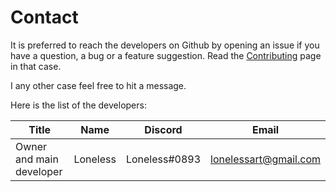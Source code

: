 # Contact

It is preferred to reach the developers on Github by opening an issue if you have a question, a bug or a feature suggestion. Read the [Contributing](guide/contributing.md) page in that case.

I any other case feel free to hit a message.

Here is the list of the developers:

| Title                    | Name     | Discord       | Email                 |
| ------------------------ | -------- | ------------- | --------------------- |
| Owner and main developer | Loneless | Loneless#0893 | lonelessart@gmail.com |

